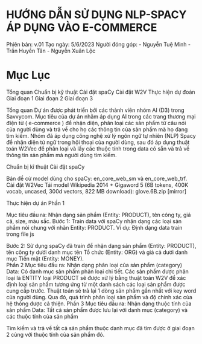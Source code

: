 # HƯỚNG DẪN SỬ DỤNG NLP-SPACY ÁP DỤNG VÀO E-COMMERCE
 
Phiên bản: v.01
Tạo ngày: 5/6/2023
Người đóng góp:
                         	- Nguyễn Tuệ Minh
                         	- Trần Huyền Tân
                         	- Nguyễn Xuân Lộc
 

# Mục Lục
Tổng quan
Chuẩn bị kỹ thuật
Cài đặt spaCy
Cài đặt W2V
Thực hiện dự đoán
Giai đoạn 1
Giai đoạn 2
Giai đoạn 3

Tổng quan
Dự án được phát triển bởi các thành viên nhóm AI (D3) trong Savvycom.
Mục tiêu của dự án nhằm áp dụng AI trong các trang thương mại điện tử ( e-commerce ) để nhận diện, phân loại các sản phẩm từ câu nói của người dùng và trả về cho họ các thông tin của sản phẩm mà họ đang tìm kiếm.
Nhóm đã áp dụng công nghệ xử lý ngôn ngữ tự nhiên (NLP) Spacy để nhận diện từ ngữ trong hội thoại của người dùng, sau đó áp dụng thuật toán W2Vec để phân loại và lấy các thuộc tính trong data có sẵn và trả về thông tin sản phẩm mà người dùng tìm kiếm.

Chuẩn bị kĩ thuật
Cài đặt spaCy 

Bản đề cử model dùng cho spaCy: en_core_web_sm và en_core_web_trf.
Cài đặt W2Vec
Tải model 
Wikipedia 2014 + Gigaword 5 (6B tokens, 400K vocab, uncased, 300d vectors, 822 MB download): glove.6B.zip [mirror]

Thực hiện dự án
Phần 1

Mục tiêu đầu ra: Nhận dạng sản phẩm (Entity: PRODUCT), tên công ty, giá cả, size, màu sắc.
Bước 1: Train data với spaCy nhận dạng các loại sản phẩm nói chung với nhãn Entity: PRODUCT.
Ví dụ: Định dạng data train trong file js


Bước 2: Sử dụng spaCy đã train để nhận dạng sản phẩm (Entity: PRODUCT), tên công ty dưới danh mục tên Tổ chức (Entity: ORG) và giá cả dưới danh mục Tiền mặt (Entity: MONEY).	
Phần 2
Mục tiêu đầu ra: Nhận dạng phân loại của sản phẩm (category)
Data: Có danh mục sản phẩm phân loại chi tiết.
Các sản phẩm được phân loại là ENTITY loại PRODUCT sẽ được xử lý bằng thuật toán W2V để xác định loại sản phẩm tương ứng từ một danh sách các loại sản phẩm được cung cấp trước. 
Thuật toán sẽ trả lại 1 dòng sản phẩm gần nhất với key word của người dùng. Qua đó, quá trình phân loại sản phẩm và độ chính xác của hệ thống được cả thiện.
Phần 3
Mục tiêu đầu ra: Nhận dạng thuộc tính của sản phẩm 
Data: Tất cả sản phẩm được lưu lại với danh mục (category) và các thuộc tính của sản phẩm

Tìm kiếm và trả về tất cả sản phẩm thuộc danh mục đã tìm được ở giai đoạn 2 cùng với thuộc tính của sản phẩm đó.

